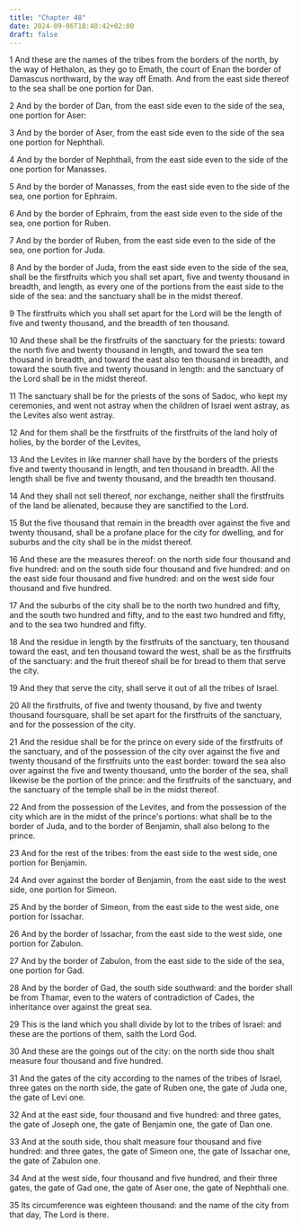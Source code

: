 ```yaml
---
title: "Chapter 48"
date: 2024-09-06T18:40:42+02:00
draft: false
---
```




1 And these are the names of the tribes from the borders of the north, by the way of Hethalon, as they go to Emath, the court of Enan the border of Damascus northward, by the way off Emath. And from the east side thereof to the sea shall be one portion for Dan.

2 And by the border of Dan, from the east side even to the side of the sea, one portion for Aser:

3 And by the border of Aser, from the east side even to the side of the sea one portion for Nephthali.

4 And by the border of Nephthali, from the east side even to the side of the one portion for Manasses.

5 And by the border of Manasses, from the east side even to the side of the sea, one portion for Ephraim.

6 And by the border of Ephraim, from the east side even to the side of the sea, one portion for Ruben.

7 And by the border of Ruben, from the east side even to the side of the sea, one portion for Juda.

8 And by the border of Juda, from the east side even to the side of the sea, shall be the firstfruits which you shall set apart, five and twenty thousand in breadth, and length, as every one of the portions from the east side to the side of the sea: and the sanctuary shall be in the midst thereof.

9 The firstfruits which you shall set apart for the Lord will be the length of five and twenty thousand, and the breadth of ten thousand.

10 And these shall be the firstfruits of the sanctuary for the priests: toward the north five and twenty thousand in length, and toward the sea ten thousand in breadth, and toward the east also ten thousand in breadth, and toward the south five and twenty thousand in length: and the sanctuary of the Lord shall be in the midst thereof.

11 The sanctuary shall be for the priests of the sons of Sadoc, who kept my ceremonies, and went not astray when the children of Israel went astray, as the Levites also went astray.

12 And for them shall be the firstfruits of the firstfruits of the land holy of holies, by the border of the Levites,

13 And the Levites in like manner shall have by the borders of the priests five and twenty thousand in length, and ten thousand in breadth. All the length shall be five and twenty thousand, and the breadth ten thousand.

14 And they shall not sell thereof, nor exchange, neither shall the firstfruits of the land be alienated, because they are sanctified to the Lord.

15 But the five thousand that remain in the breadth over against the five and twenty thousand, shall be a profane place for the city for dwelling, and for suburbs and the city shall be in the midst thereof.

16 And these are the measures thereof: on the north side four thousand and five hundred: and on the south side four thousand and five hundred: and on the east side four thousand and five hundred: and on the west side four thousand and five hundred.

17 And the suburbs of the city shall be to the north two hundred and fifty, and the south two hundred and fifty, and to the east two hundred and fifty, and to the sea two hundred and fifty.

18 And the residue in length by the firstfruits of the sanctuary, ten thousand toward the east, and ten thousand toward the west, shall be as the firstfruits of the sanctuary: and the fruit thereof shall be for bread to them that serve the city.

19 And they that serve the city, shall serve it out of all the tribes of Israel.

20 All the firstfruits, of five and twenty thousand, by five and twenty thousand foursquare, shall be set apart for the firstfruits of the sanctuary, and for the possession of the city.

21 And the residue shall be for the prince on every side of the firstfruits of the sanctuary, and of the possession of the city over against the five and twenty thousand of the firstfruits unto the east border: toward the sea also over against the five and twenty thousand, unto the border of the sea, shall likewise be the portion of the prince: and the firstfruits of the sanctuary, and the sanctuary of the temple shall be in the midst thereof.

22 And from the possession of the Levites, and from the possession of the city which are in the midst of the prince's portions: what shall be to the border of Juda, and to the border of Benjamin, shall also belong to the prince.

23 And for the rest of the tribes: from the east side to the west side, one portion for Benjamin.

24 And over against the border of Benjamin, from the east side to the west side, one portion for Simeon.

25 And by the border of Simeon, from the east side to the west side, one portion for Issachar.

26 And by the border of Issachar, from the east side to the west side, one portion for Zabulon.

27 And by the border of Zabulon, from the east side to the side of the sea, one portion for Gad.

28 And by the border of Gad, the south side southward: and the border shall be from Thamar, even to the waters of contradiction of Cades, the inheritance over against the great sea.

29 This is the land which you shall divide by lot to the tribes of Israel: and these are the portions of them, saith the Lord God.

30 And these are the goings out of the city: on the north side thou shalt measure four thousand and five hundred.

31 And the gates of the city according to the names of the tribes of Israel, three gates on the north side, the gate of Ruben one, the gate of Juda one, the gate of Levi one.

32 And at the east side, four thousand and five hundred: and three gates, the gate of Joseph one, the gate of Benjamin one, the gate of Dan one.

33 And at the south side, thou shalt measure four thousand and five hundred: and three gates, the gate of Simeon one, the gate of Issachar one, the gate of Zabulon one.

34 And at the west side, four thousand and five hundred, and their three gates, the gate of Gad one, the gate of Aser one, the gate of Nephthali one.

35 Its circumference was eighteen thousand: and the name of the city from that day, The Lord is there.


